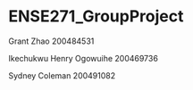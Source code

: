 # ENSE271_GroupProject
Grant Zhao
200484531

Ikechukwu Henry Ogowuihe
200469736

Sydney Coleman
200491082
